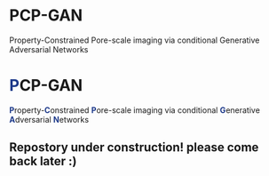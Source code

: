 # PCP-GAN
Property-Constrained Pore-scale imaging via conditional Generative Adversarial Networks

# <span style="color:#1e3a8a; font-weight:bold;">P</span>CP-GAN
<span style="color:#1e3a8a; font-weight:bold;">P</span>roperty-<span style="color:#1e3a8a; font-weight:bold;">C</span>onstrained <span style="color:#1e3a8a; font-weight:bold;">P</span>ore-scale imaging via conditional <span style="color:#1e3a8a; font-weight:bold;">G</span>enerative <span style="color:#1e3a8a; font-weight:bold;">A</span>dversarial <span style="color:#1e3a8a; font-weight:bold;">N</span>etworks


## Repostory under construction! please come back later :)
